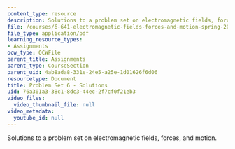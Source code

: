 ```yaml
---
content_type: resource
description: Solutions to a problem set on electromagnetic fields, forces, and motion.
file: /courses/6-641-electromagnetic-fields-forces-and-motion-spring-2009/76a301a338c18dc344ec2f7cf0f21eb3_MIT6_641s09_sol_pset06.pdf
file_type: application/pdf
learning_resource_types:
- Assignments
ocw_type: OCWFile
parent_title: Assignments
parent_type: CourseSection
parent_uid: 4ab8ada8-331e-24e5-a25e-1d01626f6d06
resourcetype: Document
title: Problem Set 6 - Solutions
uid: 76a301a3-38c1-8dc3-44ec-2f7cf0f21eb3
video_files:
  video_thumbnail_file: null
video_metadata:
  youtube_id: null
---
```

Solutions to a problem set on electromagnetic fields, forces, and motion.

